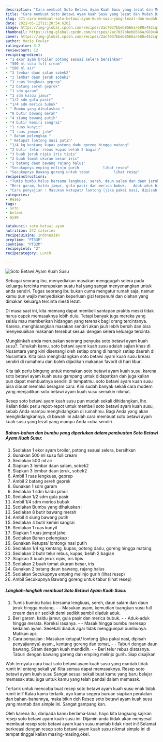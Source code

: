 ```yaml
---
description: "Cara membuat Soto Betawi Ayam Kuah Susu yang lezat dan Mudah Dibuat"
title: "Cara membuat Soto Betawi Ayam Kuah Susu yang lezat dan Mudah Dibuat"
slug: 471-cara-membuat-soto-betawi-ayam-kuah-susu-yang-lezat-dan-mudah-dibuat
date: 2021-05-12T11:20:54.620Z
image: https://img-global.cpcdn.com/recipes/2ac7037bbeb8566a/680x482cq70/soto-betawi-ayam-kuah-susu-foto-resep-utama.jpg
thumbnail: https://img-global.cpcdn.com/recipes/2ac7037bbeb8566a/680x482cq70/soto-betawi-ayam-kuah-susu-foto-resep-utama.jpg
cover: https://img-global.cpcdn.com/recipes/2ac7037bbeb8566a/680x482cq70/soto-betawi-ayam-kuah-susu-foto-resep-utama.jpg
author: Mario Fowler
ratingvalue: 3.2
reviewcount: 12
recipeingredient:
- "1 ekor ayam broiler potong sesuai selera bersihkan"
- "500 ml susu full cream"
- "500 ml air"
- "3 lembar daun salam sobek2"
- "3 lembar daun jeruk sobek2"
- "1 ruas lengkuas geprep"
- "2 batang sereh geprek"
- "1 sdm garam"
- "1 sdm kaldu jamur"
- "1/2 sdm gula pasir"
- "1/4 sdm merica bubuk"
- " Bumbu yang dihaluskan "
- "8 butir bawang merah"
- "4 siung bawang putih"
- "4 butir kemiri sangrai"
- "1 ruas kunyit"
- "1 ruas jempol jahe"
- " Bahan pelengkap "
- " Ketupat lontong nasi putih"
- "1/4 kg kentang kupas potong dadu goreng hingga matang"
- "2 butir telur rebus kupas belah 2 bagian"
- "3 buah jeruk nipis iris tipis"
- "2 buah tomat ukuran besar iris"
- "2 batang daun bawang rajang halus"
- "Secukupnya emping melinjo gurih           lihat resep"
- "Secukupnya Bawang goreng untuk tabur           lihat resep"
recipeinstructions:
- "Tumis bumbu halus bersama lengkuas, sereh, daun salam dan daun jeruk hingga matang.   Masukan ayam, kemudian tuangkan susu full cream dan air sedikit demi sedikit sambil diaduk aduk."
- "Beri garam, kaldu jamur, gula pasir dan merica bubuk.   Aduk-aduk hingga merata. Koreksi rasanya.  Masak hingga bumbu meresap kedalam ayam. Sesekali diaduk agar tidak menggumpal bumbunya. Matikan api."
- "Cara penyajian : Masukan ketupat/ lontong (jika pakai nasi, dipisah penyajiannya) ayam,, kentang goreng dan tomat,   Taburi dengan daun bawang. Siram dengan kuah mendidih.   Beri telur rebus diatasnya. Taburi dengan bawang goreng dan emping melinjo gurih. Siap disajikan"
categories:
- Resep
tags:
- soto
- betawi
- ayam

katakunci: soto betawi ayam 
nutrition: 242 calories
recipecuisine: Indonesian
preptime: "PT33M"
cooktime: "PT32M"
recipeyield: "2"
recipecategory: Lunch

---
```



![Soto Betawi Ayam Kuah Susu](https://img-global.cpcdn.com/recipes/2ac7037bbeb8566a/680x482cq70/soto-betawi-ayam-kuah-susu-foto-resep-utama.jpg)

Sebagai seorang ibu, menyediakan masakan menggugah selera pada keluarga tercinta merupakan suatu hal yang sangat menyenangkan untuk anda sendiri. Tugas seorang ibu bukan cuma mengatur rumah saja, namun kamu pun wajib menyediakan keperluan gizi terpenuhi dan olahan yang dimakan keluarga tercinta mesti lezat.

Di masa  saat ini, kita memang dapat membeli santapan praktis meski tidak harus capek memasaknya lebih dulu. Tetapi banyak juga mereka yang selalu mau memberikan hidangan yang terenak bagi orang tercintanya. Karena, menghidangkan masakan sendiri akan jauh lebih bersih dan bisa menyesuaikan makanan tersebut sesuai dengan selera keluarga tercinta. 



Mungkinkah anda merupakan seorang penyuka soto betawi ayam kuah susu?. Tahukah kamu, soto betawi ayam kuah susu adalah sajian khas di Nusantara yang kini disenangi oleh setiap orang di hampir setiap daerah di Nusantara. Kita bisa menghidangkan soto betawi ayam kuah susu kreasi sendiri di rumahmu dan boleh dijadikan makanan favorit di hari libur.

Kita tak perlu bingung untuk memakan soto betawi ayam kuah susu, karena soto betawi ayam kuah susu gampang untuk didapatkan dan juga kalian pun dapat membuatnya sendiri di tempatmu. soto betawi ayam kuah susu bisa dibuat memalui beragam cara. Kini sudah banyak sekali cara modern yang menjadikan soto betawi ayam kuah susu semakin nikmat.

Resep soto betawi ayam kuah susu pun mudah sekali dihidangkan, lho. Kalian tidak perlu repot-repot untuk membeli soto betawi ayam kuah susu, sebab Anda mampu menghidangkan di rumahmu. Bagi Anda yang akan menghidangkannya, di bawah ini adalah cara membuat soto betawi ayam kuah susu yang lezat yang mampu Anda coba sendiri.

<!--inarticleads1-->

##### Bahan-bahan dan bumbu yang diperlukan dalam pembuatan Soto Betawi Ayam Kuah Susu:

1. Sediakan 1 ekor ayam broiler, potong sesuai selera, bersihkan
1. Gunakan 500 ml susu full cream
1. Sediakan 500 ml air
1. Siapkan 3 lembar daun salam, sobek2
1. Siapkan 3 lembar daun jeruk, sobek2
1. Ambil 1 ruas lengkuas, geprep
1. Ambil 2 batang sereh geprek
1. Gunakan 1 sdm garam
1. Sediakan 1 sdm kaldu jamur
1. Sediakan 1/2 sdm gula pasir
1. Ambil 1/4 sdm merica bubuk
1. Sediakan  Bumbu yang dihaluskan :
1. Sediakan 8 butir bawang merah
1. Ambil 4 siung bawang putih
1. Sediakan 4 butir kemiri sangrai
1. Sediakan 1 ruas kunyit
1. Siapkan 1 ruas jempol jahe
1. Sediakan  Bahan pelengkap :
1. Gunakan  Ketupat/ lontong/ nasi putih
1. Sediakan 1/4 kg kentang, kupas, potong dadu, goreng hingga matang
1. Sediakan 2 butir telur rebus, kupas, belah 2 bagian
1. Siapkan 3 buah jeruk nipis, iris tipis
1. Sediakan 2 buah tomat ukuran besar, iris
1. Gunakan 2 batang daun bawang, rajang halus
1. Sediakan Secukupnya emping melinjo gurih           (lihat resep)
1. Ambil Secukupnya Bawang goreng untuk tabur           (lihat resep)




<!--inarticleads2-->

##### Langkah-langkah membuat Soto Betawi Ayam Kuah Susu:

1. Tumis bumbu halus bersama lengkuas, sereh, daun salam dan daun jeruk hingga matang.  -  - Masukan ayam, kemudian tuangkan susu full cream dan air sedikit demi sedikit sambil diaduk aduk.
1. Beri garam, kaldu jamur, gula pasir dan merica bubuk.  -  - Aduk-aduk hingga merata. Koreksi rasanya. -  - Masak hingga bumbu meresap kedalam ayam. Sesekali diaduk agar tidak menggumpal bumbunya. Matikan api.
1. Cara penyajian : Masukan ketupat/ lontong (jika pakai nasi, dipisah penyajiannya) ayam,, kentang goreng dan tomat,  -  - Taburi dengan daun bawang. Siram dengan kuah mendidih.  -  - Beri telur rebus diatasnya. Taburi dengan bawang goreng dan emping melinjo gurih. Siap disajikan




Wah ternyata cara buat soto betawi ayam kuah susu yang mantab tidak rumit ini enteng sekali ya! Kita semua dapat memasaknya. Resep soto betawi ayam kuah susu Sangat sesuai sekali buat kamu yang baru belajar memasak atau juga untuk kamu yang telah pandai dalam memasak.

Tertarik untuk mencoba buat resep soto betawi ayam kuah susu enak tidak rumit ini? Kalau kamu tertarik, ayo kamu segera buruan siapkan peralatan dan bahan-bahannya, maka bikin deh Resep soto betawi ayam kuah susu yang mantab dan simple ini. Sangat gampang kan. 

Oleh karena itu, daripada kamu berlama-lama, hayo kita langsung sajikan resep soto betawi ayam kuah susu ini. Dijamin anda tiidak akan menyesal membuat resep soto betawi ayam kuah susu mantab tidak ribet ini! Selamat berkreasi dengan resep soto betawi ayam kuah susu nikmat simple ini di tempat tinggal kalian masing-masing,oke!.

